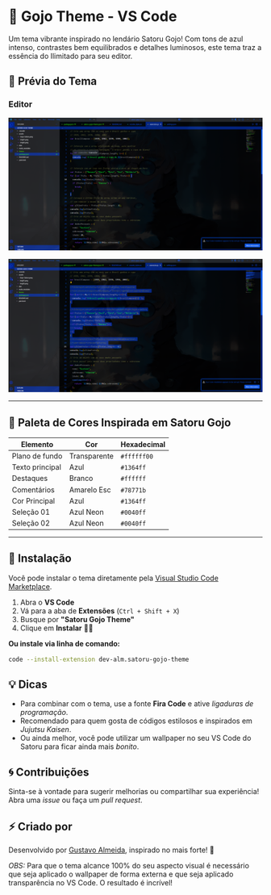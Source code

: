 # 💙 Gojo Theme - VS Code

Um tema vibrante inspirado no lendário Satoru Gojo! Com tons de azul intenso, contrastes bem equilibrados e detalhes luminosos, este tema traz a essência do Ilimitado para seu editor.

## **📸 Prévia do Tema**

### **Editor**

![Editor Preview](https://raw.githubusercontent.com/dev-alm/theme-satoru-gojo/main/assets/img01.png)

![Color Palette](https://raw.githubusercontent.com/dev-alm/theme-satoru-gojo/main/assets/img02.png)

---

## **🎨 Paleta de Cores Inspirada em Satoru Gojo**

| Elemento        | Cor          | Hexadecimal |
| --------------- | ------------ | ----------- |
| Plano de fundo  | Transparente | `#ffffff00` |
| Texto principal | Azul         | `#1364ff`   |
| Destaques       | Branco       | `#ffffff`   |
| Comentários     | Amarelo Esc  | `#78771b`   |
| Cor Principal   | Azul         | `#1364ff`   |
| Seleção 01      | Azul Neon    | `#0040ff`   |
| Seleção 02      | Azul Neon    | `#0040ff`   |

---

## 🚀 Instalação

Você pode instalar o tema diretamente pela [Visual Studio Code Marketplace](https://marketplace.visualstudio.com/vscode).

1. Abra o **VS Code**
2. Vá para a aba de **Extensões** (`Ctrl + Shift + X`)
3. Busque por **"Satoru Gojo Theme"**
4. Clique em **Instalar** 🩵🔥

**Ou instale via linha de comando:**

```sh
code --install-extension dev-alm.satoru-gojo-theme
```

## 💡 Dicas

- Para combinar com o tema, use a fonte **Fira Code** e ative _ligaduras de programação_.
- Recomendado para quem gosta de códigos estilosos e inspirados em _Jujutsu Kaisen_.
- Ou ainda melhor, você pode utilizar um wallpaper no seu VS Code do Satoru para ficar ainda mais _bonito_.

## 🌀 Contribuições

Sinta-se à vontade para sugerir melhorias ou compartilhar sua experiência! Abra uma _issue_ ou faça um _pull request_.

## ⚡ Criado por

Desenvolvido por [Gustavo Almeida](https://github.com/dev-alm), inspirado no mais forte! 💙

_OBS:_ Para que o tema alcance 100% do seu aspecto visual é necessário que seja aplicado o wallpaper de forma externa
e que seja aplicado transparência no VS Code. O resultado é incrível!
